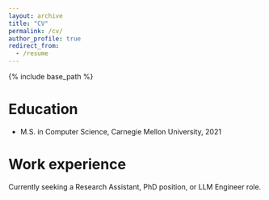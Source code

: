 ```yaml
---
layout: archive
title: "CV"
permalink: /cv/
author_profile: true
redirect_from:
  - /resume
---
```


{% include base_path %}

Education
======
* M.S. in Computer Science, Carnegie Mellon University, 2021

Work experience
======
Currently seeking a Research Assistant, PhD position, or LLM Engineer role.
